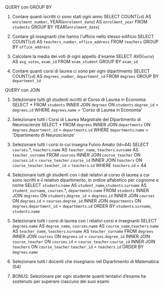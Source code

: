 QUERY con GROUP BY

1. Contare quanti iscritti ci sono stati ogni anno
SELECT COUNT(`id`) AS `enrolment_number`, YEAR(`enrolment_date`) AS `enrolment_year`
FROM `students`
GROUP BY YEAR(`enrolment_date`)

2. Contare gli insegnanti che hanno l'ufficio nello stesso edificio
SELECT COUNT(`id`) AS `teachers_number`, `office_address`
FROM `teachers`
GROUP BY `office_address`

3. Calcolare la media dei voti di ogni appello d'esame
SELECT AVG(`vote`) AS `avg_votes`, `exam_id`
FROM `exam_student`
GROUP BY `exam_id`

4. Contare quanti corsi di laurea ci sono per ogni dipartimento
SELECT COUNT(`id`) AS `degrees_number`, `department_id` 
FROM `degrees`
GROUP BY `department_id`

<!------------------------------------------------------------------------------------------------------------------->
QUERY con JOIN

1. Selezionare tutti gli studenti iscritti al Corso di Laurea in Economia
SELECT *
FROM `students`
INNER JOIN `degrees`
ON `students`.`degree_id` = `degrees`.`id`
WHERE `degrees`.`name` = 'Corso di Laurea in Economia'

2. Selezionare tutti i Corsi di Laurea Magistrale del Dipartimento di Neuroscienze
SELECT *
FROM `degrees`
INNER JOIN `departments`
ON `degrees`.`department_id` = `departments`.`id`
WHERE `departments`.`name` = 'Dipartimento di Neuroscienze'

3. Selezionare tutti i corsi in cui insegna Fulvio Amato (id=44)
SELECT `courses`.*, `teachers`.`name` AS `teacher_name`, `teachers`.`surname` AS `teacher_surname`
FROM `courses`
INNER JOIN `course_teacher`
ON `courses`.`id` = `course_teacher`.`course_id`
INNER JOIN `teachers`
ON `course_teacher`.`teacher_id` = `teachers`.`id`
WHERE `teachers`.`id` = 44

4. Selezionare tutti gli studenti con i dati relativi al corso di laurea a cui sono iscritti e il
relativo dipartimento, in ordine alfabetico per cognome e nome
SELECT `students`.`name` AS `student_name`,`students`.`surname` AS `student_surname`, `courses`.*, `departments`.`name` 
FROM `students`
INNER JOIN `degrees`
ON `students`.`degree_id` = `degrees`.`id`
INNER JOIN `courses`
ON `degrees`.`id` = `courses`.`degree_id`
INNER JOIN `departments`
ON `degrees`.`department_id` = `departments`.`id`
ORDER BY `students`.`surname`, `students`.`name`

5. Selezionare tutti i corsi di laurea con i relativi corsi e insegnanti
SELECT `degrees`.`name` AS `degree_name`, `courses`.`name` AS `course_name`,`teachers`.`name` AS `teacher_name`, `teachers`.`surname` AS `teacher_surname`
FROM `degrees`
INNER JOIN `courses`
ON `degrees`.`id` = `courses`.`degree_id`
INNER JOIN `course_teacher`
ON `courses`.`id` = `course_teacher`.`course_id`
INNER JOIN `teachers`
ON `course_teacher`.`teacher_id` = `teachers`.`id`
ORDER BY `degrees`.`name`

6. Selezionare tutti i docenti che insegnano nel Dipartimento di Matematica (54)


7. BONUS: Selezionare per ogni studente quanti tentativi d’esame ha sostenuto per
superare ciascuno dei suoi esami